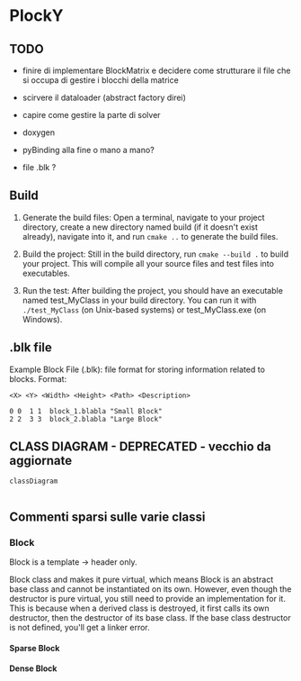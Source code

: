 # PlockY


## TODO 

- finire di implementare BlockMatrix e decidere come strutturare il file che si occupa di gestire i blocchi della matrice

- scirvere il dataloader (abstract factory direi)

- capire come gestire la parte di solver

- doxygen

- pyBinding alla fine o mano a mano?

- file .blk ?


## Build

1) Generate the build files: Open a terminal, navigate to your project directory, create a new directory named build (if it doesn't exist already), navigate into it, and run ```cmake ..```
to generate the build files.

2) Build the project: Still in the build directory, run ```cmake --build .``` to build your project. This will compile all your source files and test files into executables.

3) Run the test: After building the project, you should have an executable named test_MyClass in your build directory. You can run it with ```./test_MyClass``` (on Unix-based systems) or test_MyClass.exe (on Windows).


## .blk file

Example Block File (.blk): file format for storing information related to blocks.
Format:

```
<X> <Y> <Width> <Height> <Path> <Description>

0 0  1 1  block_1.blabla "Small Block"
2 2  3 3  block_2.blabla "Large Block"
```

## CLASS DIAGRAM - DEPRECATED - vecchio da aggiornate
``` mermaid 
classDiagram
   
```

## Commenti sparsi sulle varie classi

### Block

Block is a template -> header only.

Block class and makes it pure virtual, which means Block is an abstract base class and cannot be instantiated on its own.
However, even though the destructor is pure virtual, you still need to provide an implementation for it. This is because when a derived class is destroyed, it first calls its own destructor, then the destructor of its base class. If the base class destructor is not defined, you'll get a linker error.

#### Sparse Block


#### Dense Block

